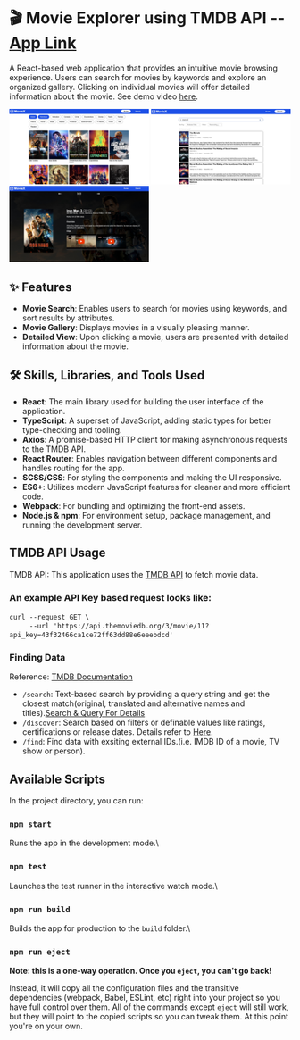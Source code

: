 # 🎬 Movie Explorer using TMDB API -- [App Link](https://app.netlify.com/sites/genuine-elf-846d58/configuration/deploys)
A React-based web application that provides an intuitive movie browsing experience. Users can search for movies by keywords and explore an organized gallery. Clicking on individual movies will offer detailed information about the movie. See demo video [here](https://drive.google.com/file/d/1EUsHK-5SBVnv85nd41lu3VFM08tp_81g/view?usp=sharing).

<p float="left" >
  <img src="https://github.com/yangfei4/MovieX-React-App/blob/4744e54439a80d684c2cc7e22ebdd2d65e1d23ff/assets/galleryView.jpg" width="250" />
  <img src="https://github.com/yangfei4/MovieX-React-App/blob/4744e54439a80d684c2cc7e22ebdd2d65e1d23ff/assets/searchView.jpg" width="250" /> 
  <img src="https://github.com/yangfei4/MovieX-React-App/blob/4744e54439a80d684c2cc7e22ebdd2d65e1d23ff/assets/detailView.jpg" width="250" />
</p>

## ✨ Features
- **Movie Search**: Enables users to search for movies using keywords, and sort results by attributes.
- **Movie Gallery**: Displays movies in a visually pleasing manner.
- **Detailed View**: Upon clicking a movie, users are presented with detailed information about the movie.

## 🛠 Skills, Libraries, and Tools Used
- **React**: The main library used for building the user interface of the application.
- **TypeScript**: A superset of JavaScript, adding static types for better type-checking and tooling.
- **Axios**: A promise-based HTTP client for making asynchronous requests to the TMDB API.
- **React Router**: Enables navigation between different components and handles routing for the app.
- **SCSS/CSS**: For styling the components and making the UI responsive.
- **ES6+**: Utilizes modern JavaScript features for cleaner and more efficient code.
- **Webpack**: For bundling and optimizing the front-end assets.
- **Node.js & npm**: For environment setup, package management, and running the development server.

## TMDB API Usage
TMDB API: This application uses the [TMDB API](https://www.themoviedb.org/?language=en-US) to fetch movie data.
### An example API Key based request looks like:
```
curl --request GET \
     --url 'https://api.themoviedb.org/3/movie/11?api_key=43f32466ca1ce72ff63dd88e6eeebdcd'
```
### Finding Data
Reference: [TMDB Documentation](https://developer.themoviedb.org/docs/finding-data)
* `/search`: Text-based search by providing a query string and get the closest match(original, translated and alternative names and titles).[Search & Query For Details](https://developer.themoviedb.org/docs/search-and-query-for-details)
* `/discover`: Search based on filters or definable values like ratings, certifications or release dates. Details refer to [Here](https://developer.themoviedb.org/reference/discover-movie).
* `/find`: Find data with exsiting external IDs.(i.e. IMDB ID of a movie, TV show or person).

## Available Scripts

In the project directory, you can run:

### `npm start`

Runs the app in the development mode.\


### `npm test`

Launches the test runner in the interactive watch mode.\


### `npm run build`

Builds the app for production to the `build` folder.\

### `npm run eject`

**Note: this is a one-way operation. Once you `eject`, you can't go back!**

Instead, it will copy all the configuration files and the transitive dependencies (webpack, Babel, ESLint, etc) right into your project so you have full control over them. All of the commands except `eject` will still work, but they will point to the copied scripts so you can tweak them. At this point you're on your own.